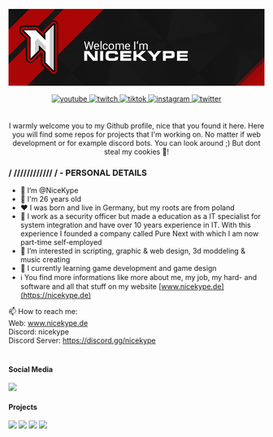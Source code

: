 ![header](https://github.com/NiceKype/NiceKype/blob/main/github-header.png?raw=true "header")

<div align="center">
<a href="https://nicekype.de/youtube" target="_blank">
<img src=https://img.shields.io/badge/youtube-DC472E.svg?&style=for-the-badge&logo=youtube&logoColor=white&labelColor=#fff alt=youtube style="margin-bottom: 5px;" />
</a>  
<a href="https://nicekype.de/twitch" target="_blank">
<img src=https://img.shields.io/badge/twitch-9146FF.svg?&style=for-the-badge&logo=twitch&logoColor=white&labelColor=#fff alt=twitch style="margin-bottom: 5px;" />
</a>  
<a href="https://nicekype.de/tiktok" target="_blank">
<img src=https://img.shields.io/badge/tiktok-000000.svg?&style=for-the-badge&logo=tiktok&logoColor=white&labelColor=#fff alt=tiktok style="margin-bottom: 5px;" />
</a> 
<a href="https://nicekype.de/instagram" target="_blank">
<img src=https://img.shields.io/badge/instagram-FBCD3F.svg?&style=for-the-badge&logo=instagram&logoColor=white&labelColor=#fff alt=instagram style="margin-bottom: 5px;" />
</a>   
<a href="https://nicekype.de/twitter" target="_blank">
<img src=https://img.shields.io/badge/twitter-50ABF1.svg?&style=for-the-badge&logo=x&logoColor=white&labelColor=#fff alt=twitter style="margin-bottom: 5px;" />
</a>  
</div> <br />

<p align="center">I warmly welcome you to my Github profile, nice that you found it here. Here you will find some repos for projects that I'm working on. No matter if web development or for example discord bots. You can look around ;) But dont steal my cookies 🍪!</p>

### / //////////// / - PERSONAL DETAILS

- 👋 I’m @NiceKype
- 💯 I'm 26 years old
- ❤️ I was born and live in Germany, but my roots are from poland
- 🏢 I work as a security officer but made a education as a IT specialist for system integration and have over 10 years experience in IT. With this experience I founded a company called Pure Next with which I am now part-time self-employed
- 👀 I’m interested in scripting, graphic & web design, 3d moddeling & music creating
- 🌱 I currently learning game development and game design
- ℹ️ You find more informations like more about me, my job, my hard- and software and all that stuff on my website [www.nicekype.de](https://nicekype.de)

📫 How to reach me:<br>
Web: www.nicekype.de<br>
Discord: nicekype<br>
Discord Server: https://discord.gg/nicekype<br>

#

#### Social Media
[![](https://img.shields.io/badge/My%20social%20media%20links-www.nicekype.de/links-%23ab0606?style=for-the-badge)](https://nicekype.de/links)

#### Projects
[![](https://img.shields.io/website?down_color=darkred&down_message=Offline&label=Purenext.de&style=for-the-badge&up_color=green&up_message=Online&url=https%3A%2F%2Fpurenext.de)](https://purenext.de)
[![](https://img.shields.io/website?down_color=darkred&down_message=Offline&label=Nicekype.de&style=for-the-badge&up_color=green&up_message=Online&url=https%3A%2F%2Fnicekype.de)](https://nicekype.de)
[![](https://img.shields.io/website?down_color=darkred&down_message=Offline&label=Nicekype.dev&style=for-the-badge&up_color=green&up_message=Online&url=https%3A%2F%2Fnicekype.dev)](https://nicekype.dev)
[![](https://img.shields.io/website?down_color=darkred&down_message=Offline&label=Amucom-Studios.de&style=for-the-badge&up_color=green&up_message=Online&url=https%3A%2F%2Famucom-studios.de)](https://amucom-studios.de)

<!---
NiceKype/NiceKype is a ✨ special ✨ repository because its `README.md` (this file) appears on your GitHub profile.
You can click the Preview link to take a look at your changes.
--->
